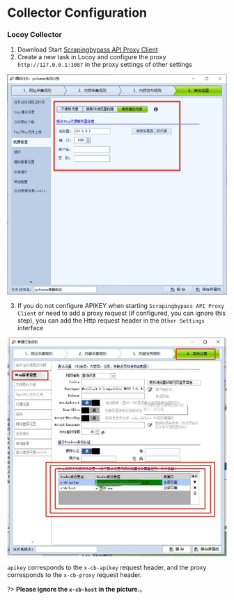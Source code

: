 # Collector Configuration

### Locoy Collector

1. Download Start [Scrapingbypass API Proxy Client](us-en/proxy_tools)
2. Create a new task in Locoy and configure the proxy `http://127.0.0.1:1087` in the proxy settings of other settings

![huochetou_bjrw.png](img%2Fhuochetou_bjrw.png)

3. If you do not configure APIKEY when starting `Scrapingbypass API Proxy Client` or need to add a proxy request (if configured, you can ignore this step), you can add the Http request header in the `Other Settings` interface

![huochetou_bjrw1.png](img%2Fhuochetou_bjrw1.png)

`apikey` corresponds to the `x-cb-apikey` request header, and the proxy corresponds to the `x-cb-proxy` request header.

?> **Please ignore the `x-cb-host` in the picture.**。